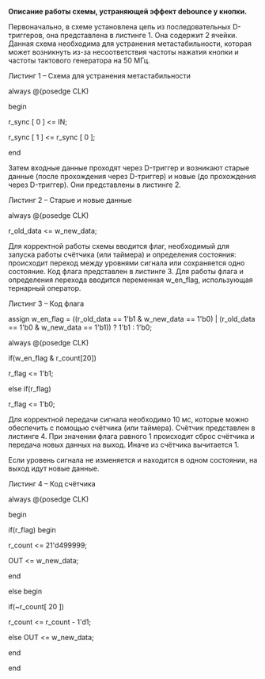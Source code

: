 **Описание работы схемы, устраняющей эффект debounce у кнопки.**

Первоначально, в схеме установлена цепь из последовательных D-триггеров, она представлена в листинге 1. Она содержит 2 ячейки. Данная схема необходима для устранения метастабильности, которая может возникнуть из-за несоответствия частоты нажатия кнопки и частоты тактового генератора на 50 МГц.

Листинг 1 – Схема для устранения метастабильности

always @(posedge CLK)

begin

r_sync \[ 0 \] <= IN;

r_sync \[ 1 \] <= r_sync \[ 0 \];

end

Затем входные данные проходят через D-триггер и возникают старые данные (после прохождения через D-триггер) и новые (до прохождения через D-триггер). Они представлены в листинге 2.

Листинг 2 – Старые и новые данные

always @(posedge CLK)

r_old_data <= w_new_data;

Для корректной работы схемы вводится флаг, необходимый для запуска работы счётчика (или таймера) и определения состояния: происходит переход между уровнями сигнала или сохраняется одно состояние. Код флага представлен в листинге 3. Для работы флага и определения перехода вводится переменная w_en_flag, использующая тернарный оператор.

Листинг 3 – Код флага

assign w_en_flag = ((r_old_data == 1'b1 & w_new_data == 1'b0) | (r_old_data == 1'b0 & w_new_data == 1'b1)) ? 1'b1 : 1'b0;

always @(posedge CLK)

if(w_en_flag & r_count\[20\])

r_flag <= 1'b1;

else if(r_flag)

r_flag <= 1'b0;

Для корректной передачи сигнала необходимо 10 мс, которые можно обеспечить с помощью счётчика (или таймера). Счётчик представлен в листинге 4. При значении флага равного 1 происходит сброс счётчика и передача новых данных на выход. Иначе из счётчика вычитается 1.

Если уровень сигнала не изменяется и находится в одном состоянии, на выход идут новые данные.

Листинг 4 – Код счётчика

always @(posedge CLK)

begin

if(r_flag) begin

r_count <= 21'd499999;

OUT <= w_new_data;

end

else begin

if(~r_count\[ 20 \])

r_count <= r_count - 1'd1;

else OUT <= w_new_data;

end

end
